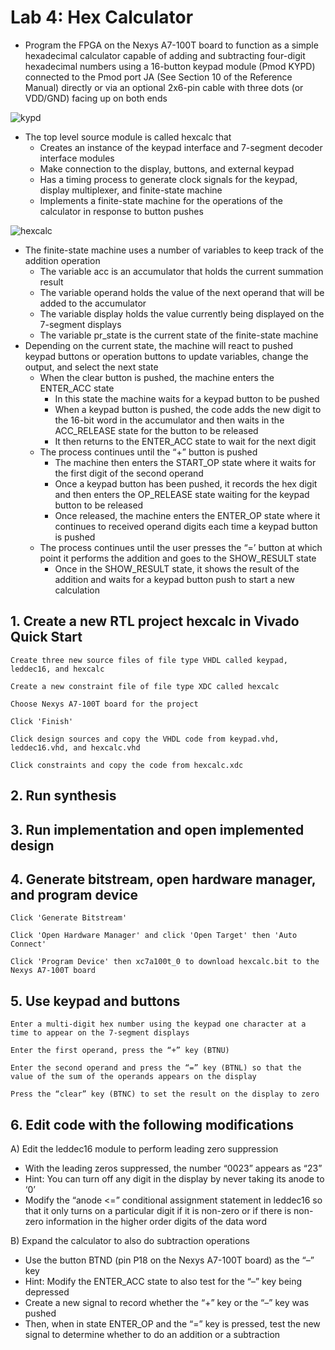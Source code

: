 # Lab 4: Hex Calculator

- Program the FPGA on the Nexys A7-100T board to function as a simple hexadecimal calculator capable of adding and subtracting four-digit hexadecimal numbers using a 16-button keypad module (Pmod KYPD) connected to the Pmod port JA (See Section 10 of the Reference Manual) directly or via an optional 2x6-pin cable with three dots (or VDD/GND) facing up on both ends
    
![kypd](https://github.com/joyson0914/DigitalSystemDesign/assets/98338109/bdf51263-6480-4041-9faf-8abee6ed7a8b)


- The top level source module is called hexcalc that
    - Creates an instance of the keypad interface and 7-segment decoder interface modules
    - Make connection to the display, buttons, and external keypad
    - Has a timing process to generate clock signals for the keypad, display multiplexer, and finite-state machine
    - Implements a finite-state machine for the operations of the calculator in response to button pushes

![hexcalc](https://github.com/joyson0914/DigitalSystemDesign/assets/98338109/01eae09e-03cb-4bc7-80b2-3d0b873fa35b)


- The finite-state machine uses a number of variables to keep track of the addition operation
    - The variable acc is an accumulator that holds the current summation result
    - The variable operand holds the value of the next operand that will be added to the accumulator
    - The variable display holds the value currently being displayed on the 7-segment displays
    - The variable pr_state is the current state of the finite-state machine
- Depending on the current state, the machine will react to pushed keypad buttons or operation buttons to update variables, change the output, and select the next state
    - When the clear button is pushed, the machine enters the ENTER_ACC state
        - In this state the machine waits for a keypad button to be pushed
        - When a keypad button is pushed, the code adds the new digit to the 16-bit word in the accumulator and then waits in the ACC_RELEASE state for the button to be released
        - It then returns to the ENTER_ACC state to wait for the next digit
    - The process continues until the “+” button is pushed
        - The machine then enters the START_OP state where it waits for the first digit of the second operand
        - Once a keypad button has been pushed, it records the hex digit and then enters the OP_RELEASE state waiting for the keypad button to be released
        - Once released, the machine enters the ENTER_OP state where it continues to received operand digits each time a keypad button is pushed
    - The process continues until the user presses the “=’ button at which point it performs the addition and goes to the SHOW_RESULT state
        - Once in the SHOW_RESULT state, it shows the result of the addition and waits for a keypad button push to start a new calculation

## 1. Create a new RTL project hexcalc in Vivado Quick Start

    Create three new source files of file type VHDL called keypad, leddec16, and hexcalc

    Create a new constraint file of file type XDC called hexcalc

    Choose Nexys A7-100T board for the project

    Click 'Finish'

    Click design sources and copy the VHDL code from keypad.vhd, leddec16.vhd, and hexcalc.vhd

    Click constraints and copy the code from hexcalc.xdc

## 2. Run synthesis
## 3. Run implementation and open implemented design
## 4. Generate bitstream, open hardware manager, and program device

    Click 'Generate Bitstream'

    Click 'Open Hardware Manager' and click 'Open Target' then 'Auto Connect'

    Click 'Program Device' then xc7a100t_0 to download hexcalc.bit to the Nexys A7-100T board

## 5. Use keypad and buttons

    Enter a multi-digit hex number using the keypad one character at a time to appear on the 7-segment displays

    Enter the first operand, press the “+” key (BTNU)

    Enter the second operand and press the “=” key (BTNL) so that the value of the sum of the operands appears on the display

    Press the “clear” key (BTNC) to set the result on the display to zero

## 6. Edit code with the following modifications
A) Edit the leddec16 module to perform leading zero suppression
- With the leading zeros suppressed, the number “0023” appears as “23”
- Hint: You can turn off any digit in the display by never taking its anode to ‘0’
- Modify the “anode <=” conditional assignment statement in leddec16 so that it only turns on a particular digit if it is non-zero or if there is non-zero information in the higher order digits of the data word

B) Expand the calculator to also do subtraction operations
- Use the button BTND (pin P18 on the Nexys A7-100T board) as the “–” key
- Hint: Modify the ENTER_ACC state to also test for the “–” key being depressed
- Create a new signal to record whether the “+” key or the “–” key was pushed
- Then, when in state ENTER_OP and the “=” key is pressed, test the new signal to determine whether to do an addition or a subtraction


